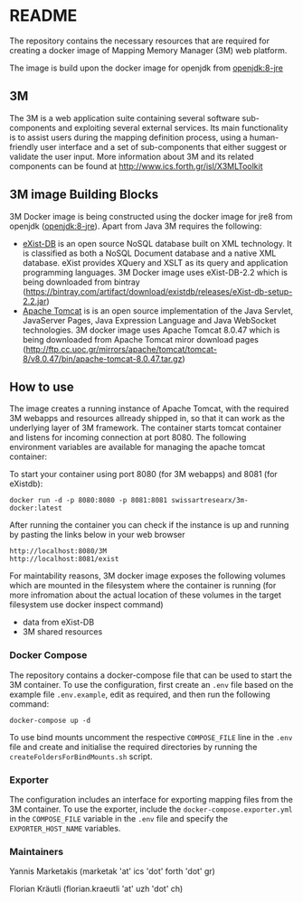 # README #

The repository contains the necessary resources that are required for creating a docker image of Mapping Memory Manager (3M) web platform. 

The image is build upon the docker image for openjdk from [openjdk:8-jre](https://hub.docker.com/_/java/)

## 3M

The 3M is a web application suite containing several software sub-components and exploiting several external services.
Its main functionality is to assist users during the mapping definition process, using a human-friendly user interface and a set of sub-components that either suggest or validate the user input.
More information about 3M and its related components can be found at http://www.ics.forth.gr/isl/X3MLToolkit

## 3M image Building Blocks

3M Docker image is being constructed using  the docker image for jre8 from openjdk ([openjdk:8-jre](https://hub.docker.com/_/java/)).
Apart from Java 3M requires the following: 

* [eXist-DB](https://exist-db.org/) is an open source NoSQL database built on XML technology. It is classified as both a NoSQL Document database and a native XML database. eXist provides XQuery and XSLT as its query and application programming languages. 3M Docker image uses eXist-DB-2.2 which is being downloaded from bintray (https://bintray.com/artifact/download/existdb/releases/eXist-db-setup-2.2.jar)
* [Apache Tomcat](http://tomcat.apache.org/) is  is an open source implementation of the Java Servlet, JavaServer Pages, Java Expression Language and Java WebSocket technologies. 3M docker image uses Apache Tomcat 8.0.47 which is being downloaded from Apache Tomcat miror download pages (http://ftp.cc.uoc.gr/mirrors/apache/tomcat/tomcat-8/v8.0.47/bin/apache-tomcat-8.0.47.tar.gz)


## How to use

The image creates a running instance of Apache Tomcat, with the required 3M  webapps and resources allready shipped in, so that it can work as the underlying layer of 3M framework. The container starts tomcat container and listens for incoming connection at port 8080. The following environment variables are available for managing the apache tomcat container:

To start your container using port 8080 (for 3M webapps) and 8081 (for eXistdb):

```
docker run -d -p 8080:8080 -p 8081:8081 swissartresearx/3m-docker:latest
```

After running the container you can check if the instance is up and running by pasting the links below in your web browser

```
http://localhost:8080/3M
http://localhost:8081/exist
```

For maintability reasons, 3M docker image exposes the following volumes which are mounted in the filesystem where the container is running (for more infromation about the actual location of these volumes in the target filesystem use docker inspect command)
* data from eXist-DB
* 3M shared resources

### Docker Compose

The repository contains a docker-compose file that can be used to start the 3M container. To use the configuration, first create an `.env` file based on the example file `.env.example`, edit as required, and then run the following command:

```
docker-compose up -d
```
To use bind mounts uncomment the respective `COMPOSE_FILE` line in the `.env` file and create and initialise the required directories by running the `createFoldersForBindMounts.sh` script.

### Exporter

The configuration includes an interface for exporting mapping files from the 3M container. To use the exporter, include the `docker-compose.exporter.yml` in the `COMPOSE_FILE` variable in the `.env` file and specify the `EXPORTER_HOST_NAME` variables.

### Maintainers

Yannis Marketakis (marketak 'at' ics 'dot' forth 'dot' gr)

Florian Kräutli (florian.kraeutli 'at' uzh 'dot' ch)
